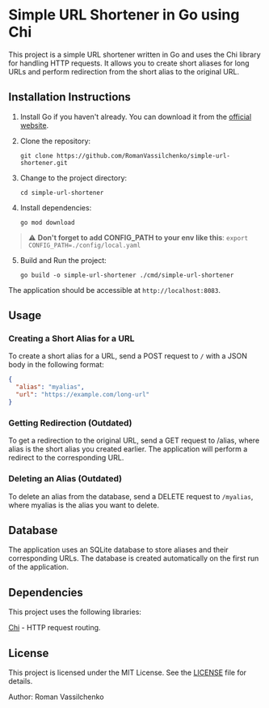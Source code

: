 # Simple URL Shortener in Go using Chi

This project is a simple URL shortener written in Go and uses the Chi library for handling HTTP requests. It allows you to create short aliases for long URLs and perform redirection from the short alias to the original URL.

## Installation Instructions

1. Install Go if you haven't already. You can download it from the [official website](https://golang.org/).

2. Clone the repository:

    ```shell
    git clone https://github.com/RomanVassilchenko/simple-url-shortener.git
    ```

3. Change to the project directory:

    ```shell
    cd simple-url-shortener
    ```

4. Install dependencies:

    ```shell
    go mod download
    ```
> :warning: **Don't forget to add CONFIG_PATH to your env like this**: ```export CONFIG_PATH=./config/local.yaml```

5. Build and Run the project:

    ```shell
    go build -o simple-url-shortener ./cmd/simple-url-shortener
    ```

The application should be accessible at `http://localhost:8083`.

## Usage

### Creating a Short Alias for a URL

To create a short alias for a URL, send a POST request to `/` with a JSON body in the following format:

```json
{
  "alias": "myalias",
  "url": "https://example.com/long-url"
}
```

### Getting Redirection (Outdated)
To get a redirection to the original URL, send a GET request to /alias, where alias is the short alias you created earlier. The application will perform a redirect to the corresponding URL.

### Deleting an Alias (Outdated)
To delete an alias from the database, send a DELETE request to `/myalias`, where myalias is the alias you want to delete.

## Database
The application uses an SQLite database to store aliases and their corresponding URLs. The database is created automatically on the first run of the application.

## Dependencies
This project uses the following libraries:

[Chi](https://github.com/go-chi/chi) - HTTP request routing.

## License
This project is licensed under the MIT License. See the [LICENSE](./LICENSE) file for details.


Author: Roman Vassilchenko
